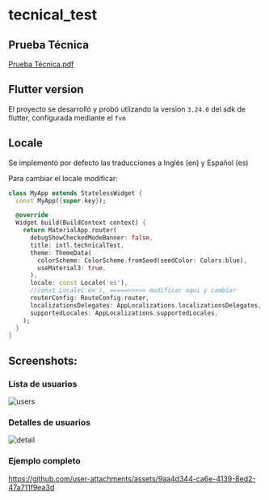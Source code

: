 # tecnical_test

## Prueba Técnica
[Prueba Técnica.pdf](https://github.com/user-attachments/files/16742834/Prueba.Tecnica.pdf)

## Flutter version

El proyecto se desarrolló y probó utlizando la version `3.24.0` del sdk de flutter, configurada
mediante el `fvm`

## Locale

Se implementó por defecto las traducciones a Inglés (en) y Español (es)

Para cambiar el locale modificar:

```dart
class MyApp extends StatelessWidget {
  const MyApp({super.key});

  @override
  Widget build(BuildContext context) {
    return MaterialApp.router(
      debugShowCheckedModeBanner: false,
      title: intl.technicalTest,
      theme: ThemeData(
        colorScheme: ColorScheme.fromSeed(seedColor: Colors.blue),
        useMaterial3: true,
      ),
      locale: const Locale('es'),
      //const Locale('en'), =====>>>>> modificar aqui y cambiar
      routerConfig: RouteConfig.router,
      localizationsDelegates: AppLocalizations.localizationsDelegates,
      supportedLocales: AppLocalizations.supportedLocales,
    );
  }
}
```

## Screenshots:

### Lista de usuarios

![users](https://github.com/user-attachments/assets/705382b3-5ab3-43e0-b5c1-2c05c79bdd73)

### Detalles de usuarios

![detail](https://github.com/user-attachments/assets/c865d98f-c8ae-463f-9857-4969ee846015)

### Ejemplo completo

https://github.com/user-attachments/assets/9aa4d344-ca6e-4139-8ed2-47a711f9ea3d



